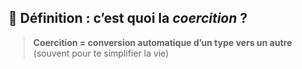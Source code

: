 ## 🔄 Définition : c’est quoi la _coercition_ ?

> **Coercition = conversion automatique d’un type vers un autre**  
> (souvent pour te simplifier la vie)